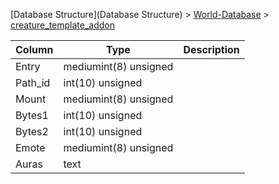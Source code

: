 [Database Structure](Database Structure) > [World-Database](World-Database) > [creature_template_addon](creature_template_addon)

Column | Type | Description
--- | --- | ---
Entry | mediumint(8) unsigned | 
Path_id | int(10) unsigned | 
Mount | mediumint(8) unsigned | 
Bytes1 | int(10) unsigned | 
Bytes2 | int(10) unsigned | 
Emote | mediumint(8) unsigned | 
Auras | text | 
